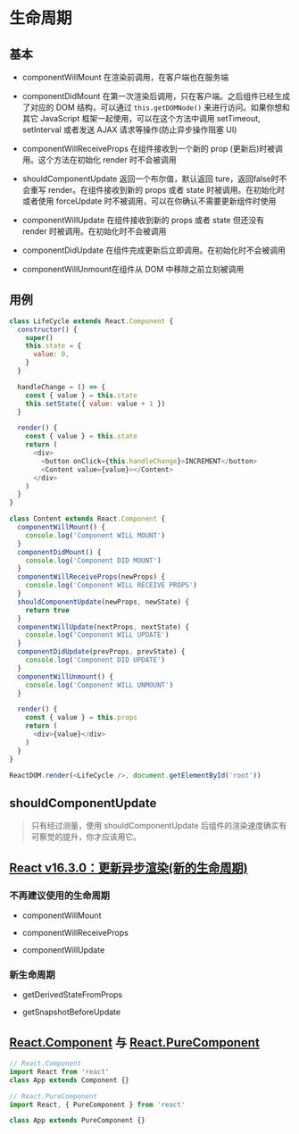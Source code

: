 # 生命周期

## 基本

+ componentWillMount 在渲染前调用，在客户端也在服务端

+ componentDidMount 在第一次渲染后调用，只在客户端。之后组件已经生成了对应的 DOM 结构，可以通过 ```this.getDOMNode()``` 来进行访问。如果你想和其它 JavaScript 框架一起使用，可以在这个方法中调用 setTimeout, setInterval 或者发送 AJAX 请求等操作(防止异步操作阻塞 UI)

+ componentWillReceiveProps 在组件接收到一个新的 prop (更新后)时被调用。这个方法在初始化 render 时不会被调用

+ shouldComponentUpdate 返回一个布尔值，默认返回 ture，返回false时不会重写 render。在组件接收到新的 props 或者 state 时被调用。在初始化时或者使用 forceUpdate 时不被调用，可以在你确认不需要更新组件时使用

+ componentWillUpdate 在组件接收到新的 props 或者 state 但还没有 render 时被调用。在初始化时不会被调用

+ componentDidUpdate 在组件完成更新后立即调用。在初始化时不会被调用

+ componentWillUnmount在组件从 DOM 中移除之前立刻被调用

## 用例

```js
class LifeCycle extends React.Component {
  constructor() {
    super()
    this.state = {
      value: 0,
    }
  }

  handleChange = () => {
    const { value } = this.state
    this.setState({ value: value + 1 })
  }

  render() {
    const { value } = this.state
    return (
      <div>
        <button onClick={this.handleChange}>INCREMENT</button>
        <Content value={value}></Content>
      </div>
    )
  }
}

class Content extends React.Component {
  componentWillMount() {
    console.log('Component WILL MOUNT')
  }
  componentDidMount() {
    console.log('Component DID MOUNT')
  }
  componentWillReceiveProps(newProps) {
    console.log('Component WILL RECEIVE PROPS')
  }
  shouldComponentUpdate(newProps, newState) {
    return true
  }
  componentWillUpdate(nextProps, nextState) {
    console.log('Component WILL UPDATE')
  }
  componentDidUpdate(prevProps, prevState) {
    console.log('Component DID UPDATE')
  }
  componentWillUnmount() {
    console.log('Component WILL UNMOUNT')
  }

  render() {
    const { value } = this.props
    return (
      <div>{value}</div>
    )
  }
}

ReactDOM.render(<LifeCycle />, document.getElementById('root'))
```

## shouldComponentUpdate

> 只有经过测量，使用 shouldComponentUpdate 后组件的渲染速度确实有可察觉的提升，你才应该用它。

## [React v16.3.0：更新异步渲染(新的生命周期)]

### 不再建议使用的生命周期

+ componentWillMount

+ componentWillReceiveProps

+ componentWillUpdate

### 新生命周期

+ getDerivedStateFromProps

+ getSnapshotBeforeUpdate

## [React.Component] 与 [React.PureComponent]

```js
// React.Component
import React from 'react'
class App extends Component {}
```

```js
// React.PureComponent
import React, { PureComponent } from 'react'

class App extends PureComponent {}
```

[React v16.3.0：更新异步渲染(新的生命周期)]: https://reactjs.org/blog/2018/03/27/update-on-async-rendering.html

[React.PureComponent]: https://zh-hans.reactjs.org/docs/react-api.html#reactpurecomponent

[React.Component]: https://zh-hans.reactjs.org/docs/react-component.html
